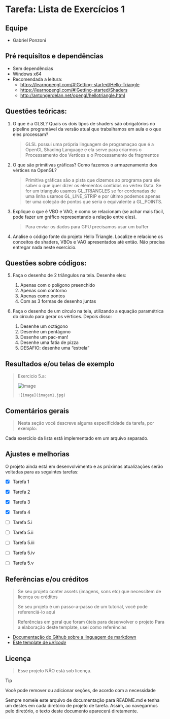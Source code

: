# Tarefa: Lista de Exercícios 1

## Equipe
- Gabriel Ponzoni

## Pré requisitos e dependências

- Sem dependências
- Windows x64
- Recomendada a leitura: 
  - https://learnopengl.com/#!Getting-started/Hello-Triangle
  - https://learnopengl.com/#!Getting-started/Shaders
  - http://antongerdelan.net/opengl/hellotriangle.html

## Questões teóricas:

1. O que é a GLSL? Quais os dois tipos de shaders são obrigatórios no pipeline programável da versão atual que trabalhamos em aula e o que eles processam?  
    >GLSL possui uma própria linguagem de programaçao que é a OpenGL Shading Language e ela serve para criarmos o Processamento dos Vertices e o Processamento de fragmentos 
2. O que são primitivas gráficas? Como fazemos o armazenamento dos vértices na OpenGL? 
    >Primitiva gráficas são a pista que dizemos ao programa para ele saber o que quer dizer os elementos contidos no vértex Data. Se for um triangulo usamos GL_TRIANGLES se for cordenadas de uma linha usamos GL_LINE_STRIP e por último podemos apenas ter uma coleção de pontos que seria o equivalente a GL_POINTS.
3. Explique o que é VBO e VAO, e como se relacionam (se achar mais fácil, pode fazer um gráfico representando a relação entre eles).  
    >Para enviar os dados para GPU precisamos usar um buffer 
4. Analise o código fonte do projeto Hello Triangle. Localize e relacione os conceitos de 
shaders, VBOs e VAO apresentados até então. Não precisa entregar nada neste exercício. 

## Questões sobre códigos:
5. Faça o desenho de 2 triângulos na tela. Desenhe eles:
   1. Apenas com o polígono preenchido 
   2. Apenas com contorno 
   3. Apenas como pontos
   4. Com as 3 formas de desenho juntas

6. Faça o desenho de um círculo na tela, utilizando a equação paramétrica do círculo para gerar os vértices. Depois disso: 
   1. Desenhe um octágono
   2. Desenhe um pentágono
   3. Desenhe um pac-man!
   4. Desenhe uma fatia de pizza
   5. DESAFIO: desenhe uma “estrela”

## Resultados e/ou telas de exemplo

> Exercicio 5.a:
> 
> ![image](Screenshot_1.jpg)
> 
> ```![image](imagem1.jpg)```
> 


## Comentários gerais

> Nesta seção você descreve alguma especificidade da tarefa, por exemplo:

Cada exercício da lista está implementado em um arquivo separado.

## Ajustes e melhorias

O projeto ainda está em desenvolvimento e as próximas atualizações serão voltadas para as seguintes tarefas:

- [x] Tarefa 1
- [x] Tarefa 2
- [x] Tarefa 3
- [x] Tarefa 4
- [ ] Tarefa 5.i
- [ ] Tarefa 5.ii
- [ ] Tarefa 5.iii
- [ ] Tarefa 5.iv
- [ ] Tarefa 5.v


## Referências e/ou créditos
> Se seu projeto conter assets (imagens, sons etc) que necessitem de licença ou créditos
>
> Se seu projeto é um passo-a-passo de um tutorial, você pode referenciá-lo aqui
>
> Referências em geral que foram úteis para desenvolver o projeto
Para a elaboração deste template, usei como referências
 - [Documentação do Github sobre a linguagem de markdown](https://docs.github.com/en/get-started/writing-on-github/getting-started-with-writing-and-formatting-on-github/basic-writing-and-formatting-syntax)
 - [Este template de _iuricode_](https://github.com/iuricode/readme-template/blob/main/repositorio/exemplo-01.md)


## Licença

> Esse projeto NÃO está sob licença. 

> [!TIP]
> Você pode remover ou adicionar seções, de acordo com a necessidade
> 
> Sempre nomeie este arquivo de documentação para README.md e tenha um destes em cada diretório de projeto de tarefa. Assim, ao navegarmos pelo diretório, o texto deste documento aparecerá diretamente.